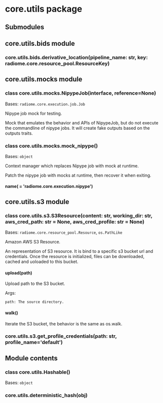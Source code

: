 # core.utils package

## Submodules

## core.utils.bids module


### core.utils.bids.derivative_location(pipeline_name: str, key: radiome.core.resource_pool.ResourceKey)
## core.utils.mocks module


### class core.utils.mocks.NipypeJob(interface, reference=None)
Bases: `radiome.core.execution.job.Job`

Nipype job mock for testing.

Mock that emulates the behavior and APIs of NipypeJob, but do not execute the commandline of nipype jobs.
It will create fake outputs based on the outputs traits.


### class core.utils.mocks.mock_nipype()
Bases: `object`

Context manager which replaces Nipype job with mock at runtime.

Patch the nipype job with mocks at runtime, then recover it when exiting.


#### name( = 'radiome.core.execution.nipype')
## core.utils.s3 module


### class core.utils.s3.S3Resource(content: str, working_dir: str, aws_cred_path: str = None, aws_cred_profile: str = None)
Bases: `radiome.core.resource_pool.Resource`, `os.PathLike`

Amazon AWS S3 Resource.

An representation of S3 resource. It is bind to a specific s3 bucket url and credentials.
Once the resource is initialized, files can be downloaded, cached and uoloaded to this
bucket.


#### upload(path)
Upload path to the S3 bucket.

Args:

    path: The source directory.


#### walk()
Iterate the S3 bucket, the behavior is the same as os.walk.


### core.utils.s3.get_profile_credentials(path: str, profile_name='default')
## Module contents


### class core.utils.Hashable()
Bases: `object`


### core.utils.deterministic_hash(obj)
